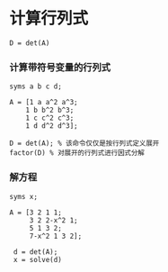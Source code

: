 # 计算行列式
```
D = det(A)
```
### 计算带符号变量的行列式
```
syms a b c d;

A = [1 a a^2 a^3;
    1 b b^2 b^3;
    1 c c^2 c^3;
    1 d d^2 d^3];

D = det(A); % 该命令仅仅是按行列式定义展开
factor(D) % 对展开的行列式进行因式分解
```

### 解方程
```
syms x;

A = [3 2 1 1;
     3 2 2-x^2 1;
     5 1 3 2;
     7-x^2 1 3 2];
 
 d = det(A);
 x = solve(d)
 ```
